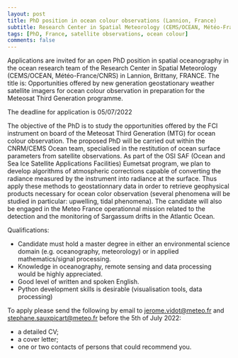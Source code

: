 ```yaml
---
layout: post
title: PhD position in ocean colour observations (Lannion, France)
subtitle: Research Center in Spatial Meteorology (CEMS/OCEAN, Météo-France/CNRS)
tags: [PhD, France, satellite observations, ocean colour]
comments: false
---
```


Applications are invited for an open PhD position in spatial oceanography in the ocean research team of the Research Center in Spatial Meteorology (CEMS/OCEAN, Météo-France/CNRS) in Lannion, Brittany, FRANCE.
The title is: Opportunities offered by new generation geostationary weather satellite imagers for ocean colour observation in preparation for the Meteosat Third Generation programme.

The deadline for application is 05/07/2022

The objective of the PhD is to study the opportunities offered by the FCI instrument on board of the Meteosat Third Generation (MTG) for ocean colour observation. The proposed PhD will be carried out within the CNRM/CEMS Ocean team, specialised in the
restitution of ocean surface parameters from satellite observations. As part of the OSI SAF (Ocean and Sea Ice Satellite Applications Facilities) Eumetsat program, we plan to develop algorithms of atmospheric corrections capable of converting the radiance measured by the instrument into radiance at the surface. Thus apply these methods to geostationnary data in order to retrieve geophysical products necessary for ocean color observation (several phenomena will be studied in particular: upwelling, tidal phenomena).
The candidate will also be engaged in the Meteo France operationnal mission related to the detection and the monitoring of Sargassum drifts in the Atlantic Ocean.

Qualifications:

- Candidate must hold a master degree in either an environmental science domain (e.g. oceanography, meteorology) or in applied mathematics/signal processing.
- Knowledge in oceanography, remote sensing and data processing would be highly appreciated.
- Good level of written and spoken English.
- Python development skills is desirable (visualisation tools, data processing)

To apply please send the following by email to jerome.vidot@meteo.fr and stephane.sauxpicart@meteo.fr before the 5th of July 2022:
-  a detailed CV;
-  a cover letter;
-  one or two contacts of persons that could recommend you.
